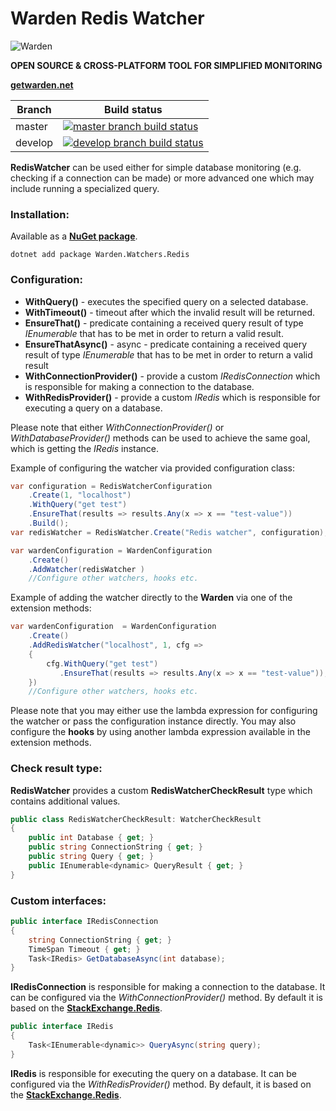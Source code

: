 # Warden Redis Watcher

![Warden](http://spetz.github.io/img/warden_logo.png)

**OPEN SOURCE & CROSS-PLATFORM TOOL FOR SIMPLIFIED MONITORING**

**[getwarden.net](http://getwarden.net)**

|Branch             |Build status                                                  
|-------------------|-----------------------------------------------------
|master             |[![master branch build status](https://api.travis-ci.org/warden-stack/Warden.Watchers.Redis.svg?branch=master)](https://travis-ci.org/warden-stack/Warden.Watchers.Redis)
|develop            |[![develop branch build status](https://api.travis-ci.org/warden-stack/Warden.Watchers.Redis.svg?branch=develop)](https://travis-ci.org/warden-stack/Warden.Watchers.Redis/branches)


**RedisWatcher** can be used either for simple database monitoring (e.g. checking if a connection can be made) or more advanced one which may include running a specialized query.

### Installation:

Available as a **[NuGet package](https://www.nuget.org/packages/Warden.Watchers.Redis)**. 
```
dotnet add package Warden.Watchers.Redis
```

### Configuration:

 - **WithQuery()** - executes the specified query on a selected database.
 - **WithTimeout()** - timeout after which the invalid result will be returned.
 - **EnsureThat()** - predicate containing a received query result of type *IEnumerable<dynamic>* that has to be met in order to return a valid result.
 - **EnsureThatAsync()** - async  - predicate containing a received query result of type *IEnumerable<dynamic>* that has to be met in order to return a valid result
 - **WithConnectionProvider()** - provide a  custom *IRedisConnection* which is responsible for making a connection to the database. 
 - **WithRedisProvider()** - provide a  custom *IRedis* which is responsible for executing a query on a database. 

Please note that either *WithConnectionProvider()* or *WithDatabaseProvider()* methods can be used to achieve the same goal, which is getting the *IRedis* instance. 

Example of configuring the watcher via provided configuration class:
```csharp
var configuration = RedisWatcherConfiguration
    .Create(1, "localhost")
    .WithQuery("get test")
    .EnsureThat(results => results.Any(x => x == "test-value"))
    .Build();
var redisWatcher = RedisWatcher.Create("Redis watcher", configuration);

var wardenConfiguration = WardenConfiguration
    .Create()
    .AddWatcher(redisWatcher )
    //Configure other watchers, hooks etc.
```

Example of adding the watcher directly to the **Warden** via one of the extension methods:
```csharp
var wardenConfiguration  = WardenConfiguration
    .Create()
    .AddRedisWatcher("localhost", 1, cfg =>
    {
        cfg.WithQuery("get test")
           .EnsureThat(results => results.Any(x => x == "test-value"));
    })
    //Configure other watchers, hooks etc.
```

Please note that you may either use the lambda expression for configuring the watcher or pass the configuration instance directly. You may also configure the **hooks** by using another lambda expression available in the extension methods.

### Check result type:
**RedisWatcher** provides a custom **RedisWatcherCheckResult** type which contains additional values.

```csharp
public class RedisWatcherCheckResult: WatcherCheckResult
{
    public int Database { get; }
    public string ConnectionString { get; }
    public string Query { get; }
    public IEnumerable<dynamic> QueryResult { get; }
}
```

### Custom interfaces:
```csharp
public interface IRedisConnection
{
    string ConnectionString { get; }
    TimeSpan Timeout { get; }
    Task<IRedis> GetDatabaseAsync(int database);
}
```

**IRedisConnection** is responsible for making a connection to the database. It can be configured via the *WithConnectionProvider()* method. By default it is based on the **[StackExchange.Redis](https://github.com/StackExchange/StackExchange.Redis)**.


```csharp
public interface IRedis
{
    Task<IEnumerable<dynamic>> QueryAsync(string query);
}
```

**IRedis** is responsible for executing the query on a database. It can be configured via the *WithRedisProvider()* method. By default, it is based on the **[StackExchange.Redis](https://github.com/StackExchange/StackExchange.Redis)**.